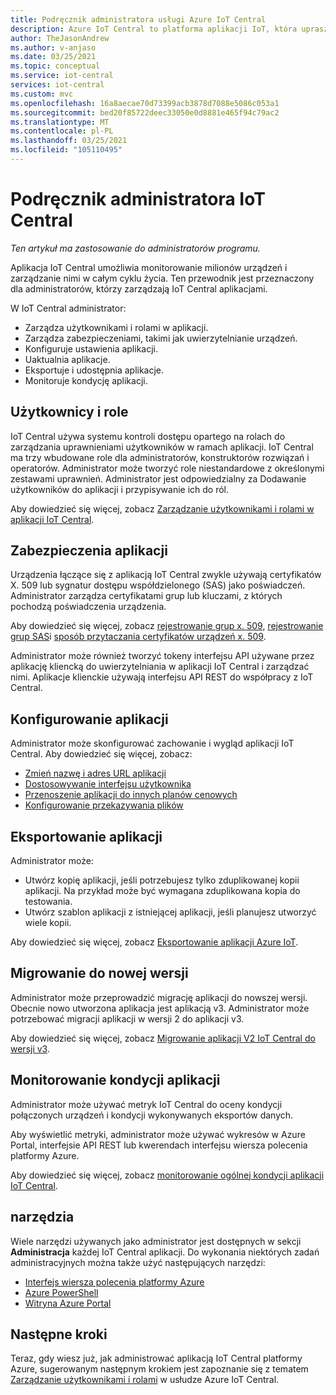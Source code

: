 ```yaml
---
title: Podręcznik administratora usługi Azure IoT Central
description: Azure IoT Central to platforma aplikacji IoT, która upraszcza tworzenie rozwiązań IoT. Ten artykuł zawiera omówienie roli administrator w programie IoT Central.
author: TheJasonAndrew
ms.author: v-anjaso
ms.date: 03/25/2021
ms.topic: conceptual
ms.service: iot-central
services: iot-central
ms.custom: mvc
ms.openlocfilehash: 16a8aecae70d73399acb3878d7088e5086c053a1
ms.sourcegitcommit: bed20f85722deec33050e0d8881e465f94c79ac2
ms.translationtype: MT
ms.contentlocale: pl-PL
ms.lasthandoff: 03/25/2021
ms.locfileid: "105110495"
---
```

# <a name="iot-central-administrator-guide"></a>Podręcznik administratora IoT Central

*Ten artykuł ma zastosowanie do administratorów programu.*

Aplikacja IoT Central umożliwia monitorowanie milionów urządzeń i zarządzanie nimi w całym cyklu życia. Ten przewodnik jest przeznaczony dla administratorów, którzy zarządzają IoT Central aplikacjami.

W IoT Central administrator:

- Zarządza użytkownikami i rolami w aplikacji.
- Zarządza zabezpieczeniami, takimi jak uwierzytelnianie urządzeń.
- Konfiguruje ustawienia aplikacji.
- Uaktualnia aplikacje.
- Eksportuje i udostępnia aplikacje.
- Monitoruje kondycję aplikacji.

## <a name="users-and-roles"></a>Użytkownicy i role

IoT Central używa systemu kontroli dostępu opartego na rolach do zarządzania uprawnieniami użytkowników w ramach aplikacji. IoT Central ma trzy wbudowane role dla administratorów, konstruktorów rozwiązań i operatorów. Administrator może tworzyć role niestandardowe z określonymi zestawami uprawnień. Administrator jest odpowiedzialny za Dodawanie użytkowników do aplikacji i przypisywanie ich do ról.

Aby dowiedzieć się więcej, zobacz [Zarządzanie użytkownikami i rolami w aplikacji IoT Central](howto-manage-users-roles.md).

## <a name="application-security"></a>Zabezpieczenia aplikacji

Urządzenia łączące się z aplikacją IoT Central zwykle używają certyfikatów X. 509 lub sygnatur dostępu współdzielonego (SAS) jako poświadczeń. Administrator zarządza certyfikatami grup lub kluczami, z których pochodzą poświadczenia urządzenia.

Aby dowiedzieć się więcej, zobacz [rejestrowanie grup x. 509](concepts-get-connected.md#x509-group-enrollment), [rejestrowanie grup SAS](concepts-get-connected.md#sas-group-enrollment)i [sposób przytaczania certyfikatów urządzeń x. 509](how-to-roll-x509-certificates.md).

Administrator może również tworzyć tokeny interfejsu API używane przez aplikację kliencką do uwierzytelniania w aplikacji IoT Central i zarządzać nimi. Aplikacje klienckie używają interfejsu API REST do współpracy z IoT Central.

## <a name="configure-an-application"></a>Konfigurowanie aplikacji

Administrator może skonfigurować zachowanie i wygląd aplikacji IoT Central. Aby dowiedzieć się więcej, zobacz:

- [Zmień nazwę i adres URL aplikacji](howto-administer.md#change-application-name-and-url)
- [Dostosowywanie interfejsu użytkownika](howto-customize-ui.md)
- [Przenoszenie aplikacji do innych planów cenowych](howto-view-bill.md)
- [Konfigurowanie przekazywania plików](howto-configure-file-uploads.md)

## <a name="export-an-application"></a>Eksportowanie aplikacji

Administrator może:

- Utwórz kopię aplikacji, jeśli potrzebujesz tylko zduplikowanej kopii aplikacji. Na przykład może być wymagana zduplikowana kopia do testowania.
- Utwórz szablon aplikacji z istniejącej aplikacji, jeśli planujesz utworzyć wiele kopii.

Aby dowiedzieć się więcej, zobacz [Eksportowanie aplikacji Azure IoT](howto-use-app-templates.md).

## <a name="migrate-to-a-new-version"></a>Migrowanie do nowej wersji

Administrator może przeprowadzić migrację aplikacji do nowszej wersji. Obecnie nowo utworzona aplikacja jest aplikacją v3. Administrator może potrzebować migracji aplikacji w wersji 2 do aplikacji v3.

Aby dowiedzieć się więcej, zobacz [Migrowanie aplikacji V2 IoT Central do wersji v3](howto-migrate.md).

## <a name="monitor-application-health"></a>Monitorowanie kondycji aplikacji

Administrator może używać metryk IoT Central do oceny kondycji połączonych urządzeń i kondycji wykonywanych eksportów danych.

Aby wyświetlić metryki, administrator może używać wykresów w Azure Portal, interfejsie API REST lub kwerendach interfejsu wiersza polecenia platformy Azure.

Aby dowiedzieć się więcej, zobacz [monitorowanie ogólnej kondycji aplikacji IoT Central](howto-monitor-application-health.md).

## <a name="tools"></a>narzędzia

Wiele narzędzi używanych jako administrator jest dostępnych w sekcji **Administracja** każdej IoT Central aplikacji. Do wykonania niektórych zadań administracyjnych można także użyć następujących narzędzi:

- [Interfejs wiersza polecenia platformy Azure](howto-manage-iot-central-from-cli.md)
- [Azure PowerShell](howto-manage-iot-central-from-powershell.md)
- [Witryna Azure Portal](howto-manage-iot-central-from-portal.md)

## <a name="next-steps"></a>Następne kroki

Teraz, gdy wiesz już, jak administrować aplikacją IoT Central platformy Azure, sugerowanym następnym krokiem jest zapoznanie się z tematem [Zarządzanie użytkownikami i rolami](howto-manage-users-roles.md) w usłudze Azure IoT Central.
